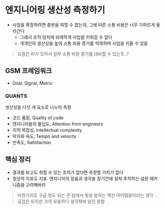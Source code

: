 # 엔지니어링 생산성 측정하기

- 사업을 확장하려면 충원을 피할 수 없는데, 그에 따른 소통 비용은 너무 가파르게 올라간다
  - 그래서 조직 덩치에 비례하게 사업을 키워갈 수 없다
  - 개개인의 생산성을 높여 소통 비용 증가를 억제하며 사업을 키울 수 있음

> 요즘은 AI가 있어서 일부 소통 비용 증가를 대비할 수 있는듯..?

## GSM 프레임워크

- Goal, Signal, Metric

### QUANTS

생산성을 다섯 개 요소로 나누어 측정

- 코드 품질, Quality of code
- 엔지니어들의 몰입도, Attention from engineers
- 지적 복잡성, Intellectual complexity
- 박자와 속도, Tempo and velocity
- 만족도, Satisfaction

## 핵심 정리

- 결과를 보고도 취할 수 있는 조치가 없다면 측정할 가치가 없다
- 정성적 지표도 지표. 엔지니어의 믿음과 생각을 장기간에 걸쳐 추적하는 설문 메커니즘을 고려해바라

> 마찬가지로 구글 정도 되는 큰 팀에서 빛을 발하는 액션 아이템들이라는 생각 .. 공감은 되지만 크게 유용하다 생각하며 읽진 못함
